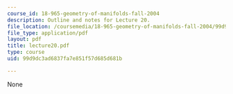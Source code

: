 ```yaml
---
course_id: 18-965-geometry-of-manifolds-fall-2004
description: Outline and notes for Lecture 20.
file_location: /coursemedia/18-965-geometry-of-manifolds-fall-2004/99d9dc3ad6837fa7e851f57d685d681b_lecture20.pdf
file_type: application/pdf
layout: pdf
title: lecture20.pdf
type: course
uid: 99d9dc3ad6837fa7e851f57d685d681b

---
```

None